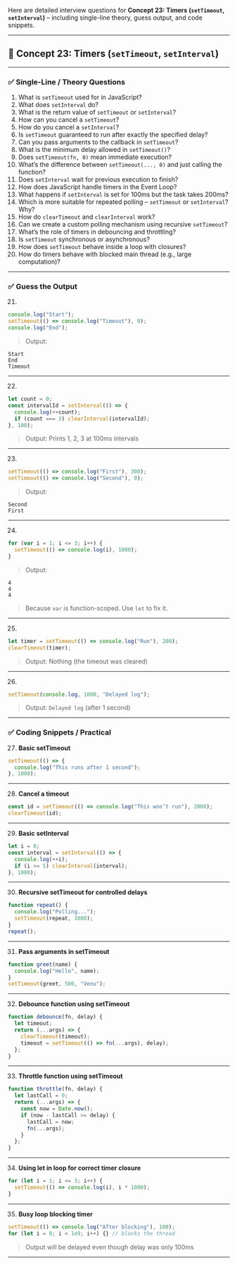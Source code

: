 Here are detailed interview questions for **Concept 23: Timers (`setTimeout`, `setInterval`)** – including single-line theory, guess output, and code snippets.

---

## 🔹 **Concept 23: Timers (`setTimeout`, `setInterval`)**

---

### ✅ **Single-Line / Theory Questions**

1. What is `setTimeout` used for in JavaScript?
2. What does `setInterval` do?
3. What is the return value of `setTimeout` or `setInterval`?
4. How can you cancel a `setTimeout`?
5. How do you cancel a `setInterval`?
6. Is `setTimeout` guaranteed to run after exactly the specified delay?
7. Can you pass arguments to the callback in `setTimeout`?
8. What is the minimum delay allowed in `setTimeout()`?
9. Does `setTimeout(fn, 0)` mean immediate execution?
10. What’s the difference between `setTimeout(..., 0)` and just calling the function?
11. Does `setInterval` wait for previous execution to finish?
12. How does JavaScript handle timers in the Event Loop?
13. What happens if `setInterval` is set for 100ms but the task takes 200ms?
14. Which is more suitable for repeated polling – `setTimeout` or `setInterval`? Why?
15. How do `clearTimeout` and `clearInterval` work?
16. Can we create a custom polling mechanism using recursive `setTimeout`?
17. What’s the role of timers in debouncing and throttling?
18. Is `setTimeout` synchronous or asynchronous?
19. How does `setTimeout` behave inside a loop with closures?
20. How do timers behave with blocked main thread (e.g., large computation)?

---

### ✅ **Guess the Output**

21.

```js
console.log("Start");
setTimeout(() => console.log("Timeout"), 0);
console.log("End");
```

> Output:

```
Start
End
Timeout
```

---

22.

```js
let count = 0;
const intervalId = setInterval(() => {
  console.log(++count);
  if (count === 3) clearInterval(intervalId);
}, 100);
```

> Output: Prints 1, 2, 3 at 100ms intervals

---

23.

```js
setTimeout(() => console.log("First"), 300);
setTimeout(() => console.log("Second"), 0);
```

> Output:

```
Second
First
```

---

24.

```js
for (var i = 1; i <= 3; i++) {
  setTimeout(() => console.log(i), 1000);
}
```

> Output:

```
4
4
4
```

> Because `var` is function-scoped. Use `let` to fix it.

---

25.

```js
let timer = setTimeout(() => console.log("Run"), 200);
clearTimeout(timer);
```

> Output: Nothing (the timeout was cleared)

---

26.

```js
setTimeout(console.log, 1000, "Delayed log");
```

> Output: `Delayed log` (after 1 second)

---

### ✅ **Coding Snippets / Practical**

27. **Basic setTimeout**

```js
setTimeout(() => {
  console.log("This runs after 1 second");
}, 1000);
```

---

28. **Cancel a timeout**

```js
const id = setTimeout(() => console.log("This won’t run"), 2000);
clearTimeout(id);
```

---

29. **Basic setInterval**

```js
let i = 0;
const interval = setInterval(() => {
  console.log(++i);
  if (i >= 5) clearInterval(interval);
}, 1000);
```

---

30. **Recursive setTimeout for controlled delays**

```js
function repeat() {
  console.log("Polling...");
  setTimeout(repeat, 1000);
}
repeat();
```

---

31. **Pass arguments in setTimeout**

```js
function greet(name) {
  console.log("Hello", name);
}
setTimeout(greet, 500, "Venu");
```

---

32. **Debounce function using setTimeout**

```js
function debounce(fn, delay) {
  let timeout;
  return (...args) => {
    clearTimeout(timeout);
    timeout = setTimeout(() => fn(...args), delay);
  };
}
```

---

33. **Throttle function using setTimeout**

```js
function throttle(fn, delay) {
  let lastCall = 0;
  return (...args) => {
    const now = Date.now();
    if (now - lastCall >= delay) {
      lastCall = now;
      fn(...args);
    }
  };
}
```

---

34. **Using let in loop for correct timer closure**

```js
for (let i = 1; i <= 3; i++) {
  setTimeout(() => console.log(i), i * 1000);
}
```

---

35. **Busy loop blocking timer**

```js
setTimeout(() => console.log("After blocking"), 100);
for (let i = 0; i < 1e9; i++) {} // blocks the thread
```

> Output will be delayed even though delay was only 100ms

---

